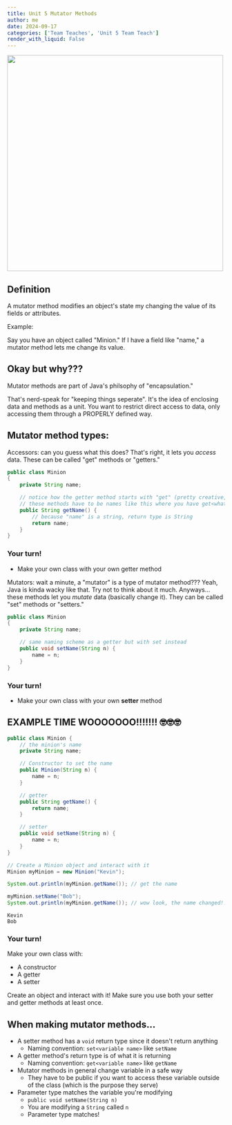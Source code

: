 ```yaml
---
title: Unit 5 Mutator Methods
author: me
date: 2024-09-17
categories: ['Team Teaches', 'Unit 5 Team Teach']
render_with_liquid: False
---
```


<img src="https://github.com/user-attachments/assets/c53b4b5d-d58c-4e06-b6d1-09df8b7ee78a" width="500px" height="auto">

## Definition

A mutator method modifies an object's state my changing the value of its fields or attributes.

Example:

Say you have an object called "Minion." If I have a field like "name," a mutator method lets me change its value.

## Okay but why???

Mutator methods are part of Java's philsophy of "encapsulation."

That's nerd-speak for "keeping things seperate". It's the idea of enclosing data and methods as a unit. You want to restrict direct access to data, only accessing them through a PROPERLY defined way.

## Mutator method types:

Accessors: can you guess what this does? That's right, it lets you *access* data. These can be called "get" methods or "getters."


```Java
public class Minion
{
    private String name;

    // notice how the getter method starts with "get" (pretty creative, I know)
    // these methods have to be names like this where you have get<whatever variable>
    public String getName() {
        // because "name" is a string, return type is String
        return name;
    }
}
```

### Your turn!

- Make your own class with your own getter method

Mutators: wait a minute, a "mutator" is a type of mutator method??? Yeah, Java is kinda wacky like that. Try not to think about it much. Anyways... these methods let you *mutate* data (basically change it). They can be called "set" methods or "setters."


```Java
public class Minion
{
    private String name;

    // same naming scheme as a getter but with set instead
    public void setName(String n) {
        name = n;
    }
}
```

### Your turn!

- Make your own class with your own **setter** method

## EXAMPLE TIME WOOOOOOO!!!!!!! 🤓🤓🤓


```Java
public class Minion {
    // the minion's name
    private String name;

    // Constructor to set the name
    public Minion(String n) {
        name = n;
    }

    // getter
    public String getName() {
        return name;
    }

    // setter
    public void setName(String n) {
        name = n;
    }
}

// Create a Minion object and interact with it
Minion myMinion = new Minion("Kevin");

System.out.println(myMinion.getName()); // get the name

myMinion.setName("Bob");
System.out.println(myMinion.getName()); // wow look, the name changed!!

```

    Kevin
    Bob


### Your turn!

Make your own class with:
- A constructor
- A getter
- A setter

Create an object and interact with it! Make sure you use both your setter and getter methods at least once.

## When making mutator methods...
- A setter method has a `void` return type since it doesn't return anything
  - Naming convention: `set<variable name>` like `setName`
- A getter method's return type is of what it is returning
  - Naming convention: `get<variable name>` like `getName`
- Mutator methods in general change variable in a safe way
  - They have to be public if you want to access these variable outside of the class (which is the purpose they serve)
- Parameter type matches the variable you're modifying
  - `public void setName(String n)`
  - You are modifying a `String` called `n`
  - Parameter type matches!
